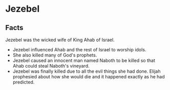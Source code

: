 # Jezebel

## Facts

Jezebel was the wicked wife of King Ahab of Israel.

* Jezebel influenced Ahab and the rest of Israel to worship idols.
* She also killed many of God's prophets.
* Jezebel caused an innocent man named Naboth to be killed so that Ahab could steal Naboth's vineyard.
* Jezebel was finally killed due to all the evil things she had done. Elijah prophesied about how she would die and it happened exactly as he had predicted.